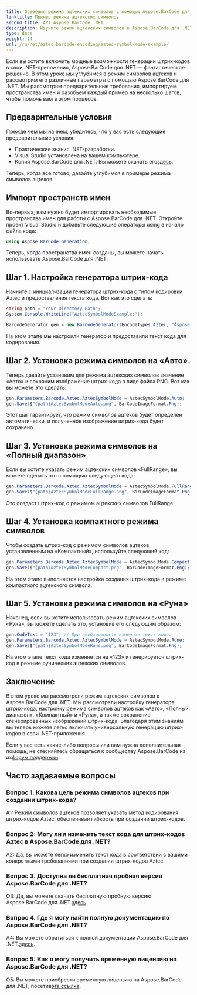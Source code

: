 ```yaml
---
title: Освоение режима ацтекских символов с помощью Aspose.BarCode для .NET
linktitle: Пример режима ацтекских символов
second_title: API Aspose.BarCode .NET
description: Изучите режим ацтекских символов в Aspose.BarCode для .NET и узнайте, как с легкостью создавать универсальные штрих-коды. В этом подробном руководстве вы познакомитесь с режимами «Авто», «Полный диапазон», «Компактный» и «Руна».
type: docs
weight: 14
url: /ru/net/aztec-barcode-encoding/aztec-symbol-mode-example/
---
```

Если вы хотите включить мощные возможности генерации штрих-кодов в свои .NET-приложения, Aspose.BarCode для .NET — фантастическое решение. В этом уроке мы углубимся в режим символов ацтеков и рассмотрим его различные параметры с помощью Aspose.BarCode для .NET. Мы рассмотрим предварительные требования, импортируем пространства имен и разобьем каждый пример на несколько шагов, чтобы помочь вам в этом процессе.

## Предварительные условия

Прежде чем мы начнем, убедитесь, что у вас есть следующие предварительные условия:

- Практические знания .NET-разработки.
- Visual Studio установлена на вашем компьютере.
-  Копия Aspose.BarCode для .NET. Вы можете скачать его[здесь](https://releases.aspose.com/barcode/net/).

Теперь, когда все готово, давайте углубимся в примеры режима символов ацтеков.

## Импорт пространств имен

Во-первых, вам нужно будет импортировать необходимые пространства имен для работы с Aspose.BarCode для .NET. Откройте проект Visual Studio и добавьте следующие операторы using в начало файла кода:

```csharp
using Aspose.BarCode.Generation;
```

Теперь, когда пространства имен созданы, вы можете начать использовать Aspose.BarCode для .NET.

## Шаг 1. Настройка генератора штрих-кода

Начните с инициализации генератора штрих-кода с типом кодировки Aztec и предоставления текста кода. Вот как это сделать:

```csharp
string path = "Your Directory Path";
System.Console.WriteLine("AztecSymbolModeExample:");

BarcodeGenerator gen = new BarcodeGenerator(EncodeTypes.Aztec, "Åspóse.Barcóde©");
```

На этом этапе мы настроили генератор и предоставили текст кода для кодирования.

## Шаг 2. Установка режима символов на «Авто».

Теперь давайте установим для режима ацтекских символов значение «Авто» и сохраним изображение штрих-кода в виде файла PNG. Вот как вы можете это сделать:

```csharp
gen.Parameters.Barcode.Aztec.AztecSymbolMode = AztecSymbolMode.Auto;
gen.Save($"{path}AztecSymbolModeAuto.png", BarCodeImageFormat.Png);
```

Этот шаг гарантирует, что режим символов ацтеков будет определен автоматически, и полученное изображение штрих-кода будет сохранено.

## Шаг 3. Установка режима символов на «Полный диапазон»

Если вы хотите указать режим ацтекских символов «FullRange», вы можете сделать это с помощью следующего кода:

```csharp
gen.Parameters.Barcode.Aztec.AztecSymbolMode = AztecSymbolMode.FullRange;
gen.Save($"{path}AztecSymbolModeFullRange.png", BarCodeImageFormat.Png);
```

Это создаст штрих-код с режимом ацтекских символов FullRange.

## Шаг 4. Установка компактного режима символов

Чтобы создать штрих-код с режимом символов ацтеков, установленным на «Компактный», используйте следующий код:

```csharp
gen.Parameters.Barcode.Aztec.AztecSymbolMode = AztecSymbolMode.Compact;
gen.Save($"{path}AztecSymbolModeCompact.png", BarCodeImageFormat.Png);
```

На этом этапе выполняется настройка создания штрих-кода в режиме компактного ацтекского символа.

## Шаг 5. Установка режима символов на «Руна»

Наконец, если вы хотите использовать режим ацтекских символов «Руна», вы можете сделать это, установив его следующим образом:

```csharp
gen.CodeText = "123"; // При необходимости измените текст кода.
gen.Parameters.Barcode.Aztec.AztecSymbolMode = AztecSymbolMode.Rune;
gen.Save($"{path}AztecSymbolModeRune.png", BarCodeImageFormat.Png);
```

На этом этапе текст кода изменяется на «123» и генерируется штрих-код в режиме рунических ацтекских символов.

## Заключение

В этом уроке мы рассмотрели режим ацтекских символов в Aspose.BarCode для .NET. Мы рассмотрели настройку генератора штрих-кода, настройку режима символов ацтеков как «Авто», «Полный диапазон», «Компактный» и «Руна», а также сохранение сгенерированных изображений штрих-кода. Благодаря этим знаниям вы теперь можете легко включать универсальную генерацию штрих-кодов в свои .NET-приложения.

 Если у вас есть какие-либо вопросы или вам нужна дополнительная помощь, не стесняйтесь обращаться к сообществу Aspose.BarCode на их[форум поддержки](https://forum.aspose.com/c/barcode/13).

## Часто задаваемые вопросы

### Вопрос 1. Какова цель режима символов ацтеков при создании штрих-кода?

A1: Режим символов ацтеков позволяет указать метод кодирования штрих-кодов Aztec, обеспечивая гибкость при создании штрих-кодов.

### Вопрос 2: Могу ли я изменить текст кода для штрих-кодов Aztec в Aspose.BarCode для .NET?

A2: Да, вы можете легко изменить текст кода в соответствии с вашими конкретными требованиями при создании штрих-кодов Aztec.

### Вопрос 3. Доступна ли бесплатная пробная версия Aspose.BarCode для .NET?

О3: Да, вы можете скачать бесплатную пробную версию Aspose.BarCode для .NET.[здесь](https://releases.aspose.com/).

### Вопрос 4. Где я могу найти полную документацию по Aspose.BarCode для .NET?

 A4: Вы можете обратиться к полной документации Aspose.BarCode для .NET.[здесь](https://reference.aspose.com/barcode/net/).

### Вопрос 5: Как я могу получить временную лицензию на Aspose.BarCode для .NET?

 О5: Вы можете приобрести временную лицензию на Aspose.BarCode для .NET, посетив[эта ссылка](https://purchase.aspose.com/temporary-license/).